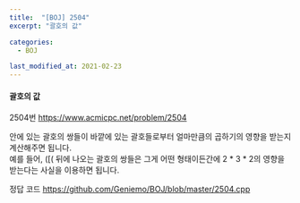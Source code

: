 ```yaml
---
title:  "[BOJ] 2504"
excerpt: "괄호의 값"

categories:
  - BOJ

last_modified_at: 2021-02-23
---
```


#### 괄호의 값

2504번 <https://www.acmicpc.net/problem/2504>

안에 있는 괄호의 쌍들이 바깥에 있는 괄호들로부터 얼마만큼의 곱하기의 영향을 받는지 계산해주면 됩니다.<br>
예를 들어, ([( 뒤에 나오는 괄호의 쌍들은 그게 어떤 형태이든간에 2 * 3 * 2의 영향을 받는다는 사실을 이용하면 됩니다.

정답 코드 <https://github.com/Geniemo/BOJ/blob/master/2504.cpp>
